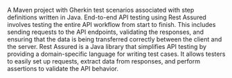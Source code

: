 A Maven project with Gherkin test scenarios associated with step definitions written in Java.
End-to-end API testing using Rest Assured involves testing the entire API workflow from start to finish. This includes sending requests to the API endpoints, validating the responses, and ensuring that the data is being transferred correctly between the client and the server. Rest Assured is a Java library that simplifies API testing by providing a domain-specific language for writing test cases. It allows testers to easily set up requests, extract data from responses, and perform assertions to validate the API behavior.
